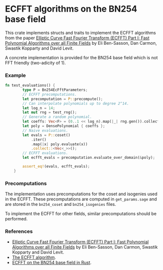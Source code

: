 # ECFFT algorithms on the BN254 base field
This crate implements structs and traits to implement the ECFFT algorithms from the paper [Elliptic Curve Fast Fourier Transform (ECFFT) Part I: Fast Polynomial Algorithms over all Finite Fields](https://arxiv.org/abs/2107.08473) by Eli Ben-Sasson, Dan Carmon, Swastik Kopparty and David Levit.

A concrete implementation is provided for the BN254 base field which is not FFT friendly (two-adicity of 1).

### Example
```rust
fn test_evaluations() {
        type P = Bn254EcFftParameters;
        // ECFFT precomputations.
        let precomputation = P::precompute();
        // Can interpolate polynomials up to degree 2^14.
        let log_n = 14;
        let mut rng = test_rng();
        // Generate a random polynomial.
        let coeffs: Vec<F> = (0..1 << log_n).map(|_| rng.gen()).collect();
        let poly = DensePolynomial { coeffs };
        // Naive evaluations.
        let evals = P::coset()
            .iter()
            .map(|x| poly.evaluate(x))
            .collect::<Vec<_>>();
        // ECFFT evaluations.
        let ecfft_evals = precomputation.evaluate_over_domain(&poly);

        assert_eq!(evals, ecfft_evals);
    }
```

### Precomputations
The implementation uses precomputations for the coset and isogenies used in the ECFFT. These precomputations are computed in `get_params.sage` and are stored in the `bn254_coset` and `bn254_isogenies` files.

To implement the ECFFT for other fields, similar precomputations should be performed.

### References
- [Elliptic Curve Fast Fourier Transform (ECFFT) Part I: Fast Polynomial Algorithms over all Finite Fields](https://arxiv.org/abs/2107.08473) by Eli Ben-Sasson, Dan Carmon, Swastik Kopparty and David Levit.
- [The ECFFT algorithm](https://solvable.group/posts/ecfft/).
- [ECFFT on the BN254 base field in Rust](https://solvable.group/posts/ecfft-bn254/).
